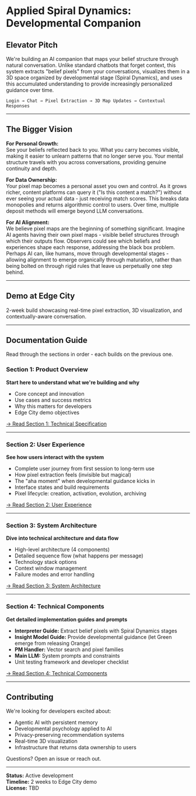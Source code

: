 # Applied Spiral Dynamics: Developmental Companion

## Elevator Pitch

We're building an AI companion that maps your belief structure through natural conversation. Unlike standard chatbots that forget context, this system extracts "belief pixels" from your conversations, visualizes them in a 3D space organized by developmental stage (Spiral Dynamics), and uses this accumulated understanding to provide increasingly personalized guidance over time.
```
Login → Chat → Pixel Extraction → 3D Map Updates → Contextual Responses
```

---

## The Bigger Vision

**For Personal Growth:**  
See your beliefs reflected back to you. What you carry becomes visible, making it easier to unlearn patterns that no longer serve you. Your mental structure travels with you across conversations, providing genuine continuity and depth.

**For Data Ownership:**  
Your pixel map becomes a personal asset you own and control. As it grows richer, content platforms can query it ("Is this content a match?") without ever seeing your actual data - just receiving match scores. This breaks data monopolies and returns algorithmic control to users. Over time, multiple deposit methods will emerge beyond LLM conversations.

**For AI Alignment:**  
We believe pixel maps are the beginning of something significant. Imagine AI agents having their own pixel maps - visible belief structures through which their outputs flow. Observers could see which beliefs and experiences shape each response, addressing the black box problem. Perhaps AI can, like humans, move through developmental stages - allowing alignment to emerge organically through maturation, rather than being bolted on through rigid rules that leave us perpetually one step behind.

---

## Demo at Edge City

2-week build showcasing real-time pixel extraction, 3D visualization, and contextually-aware conversation.

---

## Documentation Guide

Read through the sections in order - each builds on the previous one.

### Section 1: Product Overview
**Start here to understand what we're building and why**

- Core concept and innovation
- Use cases and success metrics  
- Why this matters for developers
- Edge City demo objectives

[→ Read Section 1: Technical Specification](https://github.com/mettafive/applied-spiral-dynamics/blob/main/Technical%20Specification.md)

---

### Section 2: User Experience
**See how users interact with the system**

- Complete user journey from first session to long-term use
- How pixel extraction feels (invisible but magical)
- The "aha moment" when developmental guidance kicks in
- Interface states and build requirements
- Pixel lifecycle: creation, activation, evolution, archiving

[→ Read Section 2: User Experience](https://github.com/mettafive/applied-spiral-dynamics/blob/main/User%20Experience.md)

---

### Section 3: System Architecture
**Dive into technical architecture and data flow**

- High-level architecture (4 components)
- Detailed sequence flow (what happens per message)
- Technology stack options
- Context window management
- Failure modes and error handling

[→ Read Section 3: System Architecture](https://github.com/mettafive/applied-spiral-dynamics/blob/main/System%20Architecture.md)

---

### Section 4: Technical Components
**Get detailed implementation guides and prompts**

- **Interpreter Guide:** Extract belief pixels with Spiral Dynamics stages
- **Insight Model Guide:** Provide developmental guidance (let Green emerge from releasing Orange)
- **PM Handler:** Vector search and pixel families
- **Main LLM:** System prompts and constraints
- Unit testing framework and developer checklist

[→ Read Section 4: Technical Components](https://github.com/mettafive/applied-spiral-dynamics/blob/main/Technical%20Components.md)

---

## Contributing

We're looking for developers excited about:
- Agentic AI with persistent memory
- Developmental psychology applied to AI
- Privacy-preserving recommendation systems
- Real-time 3D visualization
- Infrastructure that returns data ownership to users

Questions? Open an issue or reach out.

---

**Status:** Active development  
**Timeline:** 2 weeks to Edge City demo  
**License:** TBD
